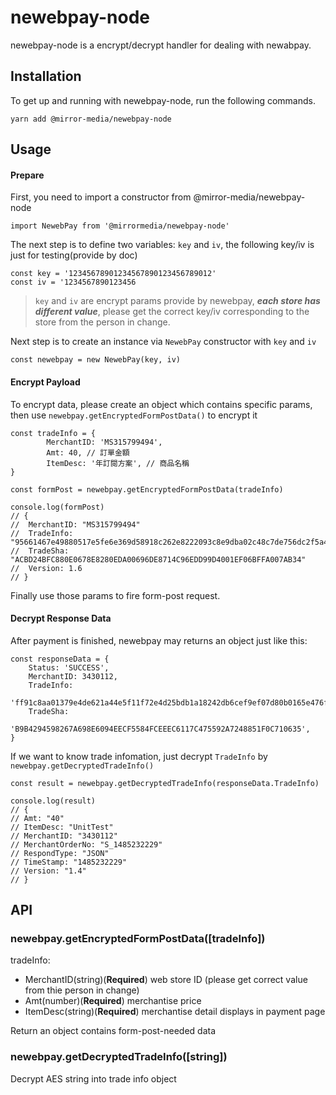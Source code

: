 # newebpay-node
newebpay-node is a encrypt/decrypt handler for dealing with newabpay.

## Installation

To get up and running with newebpay-node, run the following commands.

```
yarn add @mirror-media/newebpay-node
```

## Usage

#### Prepare
First, you need to import a constructor from @mirror-media/newebpay-node
```
import NewebPay from '@mirrormedia/newebpay-node'
```

The next step is to define two variables: `key` and `iv`, the following key/iv is just for testing(provide by doc)
```
const key = '12345678901234567890123456789012'
const iv = '1234567890123456
```

>`key` and `iv` are encrypt params provide by newebpay, ***each store has different value***, please get the correct key/iv corresponding to the store from the person in change.

Next step is to create an instance via `NewebPay` constructor with `key` and `iv`
```
const newebpay = new NewebPay(key, iv)
```

#### Encrypt Payload
To encrypt data, please create an object which contains specific params, then use `newebpay.getEncryptedFormPostData()` to encrypt it
```
const tradeInfo = {
        MerchantID: 'MS315799494',
        Amt: 40, // 訂單金額
        ItemDesc: '年訂閱方案', // 商品名稱
}

const formPost = newebpay.getEncryptedFormPostData(tradeInfo)

console.log(formPost)
// {
//	MerchantID: "MS315799494"
// 	TradeInfo: "95661467e49880517e5fe6e369d58918c262e8222093c8e9dba02c48c7de756dc2f5a40258573d0b808c37d8677d727c030fd2b2deb0eb86733e44c1dfc7d54413c0e6261f6a8fcd3052d2c8f241ed5ff95eefcb967f6259135919a2c58981cec7d020eb2c1bb860cf3b947cbbb9f678db4fba3d6c7f95445f26792e80c1d686088753c58a93feac5f10e6bf856964fd63cc1d0730c45d71b8c059b27d7907c03edd595ec45babb0bda4b0047f4838ec55e6f1595cec4b7e407177fbf15b05ff"
// 	TradeSha: "ACBD24BFC880E0678E8280EDA00696DE8714C96EDD99D4001EF06BFFA007AB34"
// 	Version: 1.6
// }

```
Finally use those params to fire form-post request.

#### Decrypt Response Data
After payment is finished, newebpay may returns an object just like this: 
```
const responseData = {
	Status: 'SUCCESS',
	MerchantID: 3430112,
	TradeInfo:
          'ff91c8aa01379e4de621a44e5f11f72e4d25bdb1a18242db6cef9ef07d80b0165e476fd1d9acaa53170272c82d122961e1a0700a7427cfa1cf90db7f6d6593bbc93102a4d4b9b66d9974c13c31a7ab4bba1d4e0790f0cbbbd7ad64c6d3c8012a601ceaa808bff70f94a8efa5a4f984b9d41304ffd879612177c622f75f4214fa',
	TradeSha:
          'B9B4294598267A698E6094EECF5584FCEEEC6117C475592A7248851F0C710635',
}
```

If we want to know trade infomation, just decrypt `TradeInfo` by `newebpay.getDecryptedTradeInfo()`
```
const result = newebpay.getDecryptedTradeInfo(responseData.TradeInfo)

console.log(result)
// {
// Amt: "40"
// ItemDesc: "UnitTest"
// MerchantID: "3430112"
// MerchantOrderNo: "S_1485232229"
// RespondType: "JSON"
// TimeStamp: "1485232229"
// Version: "1.4"
// }
```

## API
### newebpay.getEncryptedFormPostData([tradeInfo])

tradeInfo:
- MerchantID(string)(**Required**) web store ID (please get correct value from thie person in change)
- Amt(number)(**Required**) merchantise price
- ItemDesc(string)(**Required**) merchantise detail displays in payment page

Return an object contains form-post-needed data

### newebpay.getDecryptedTradeInfo([string])

Decrypt AES string into trade info object




